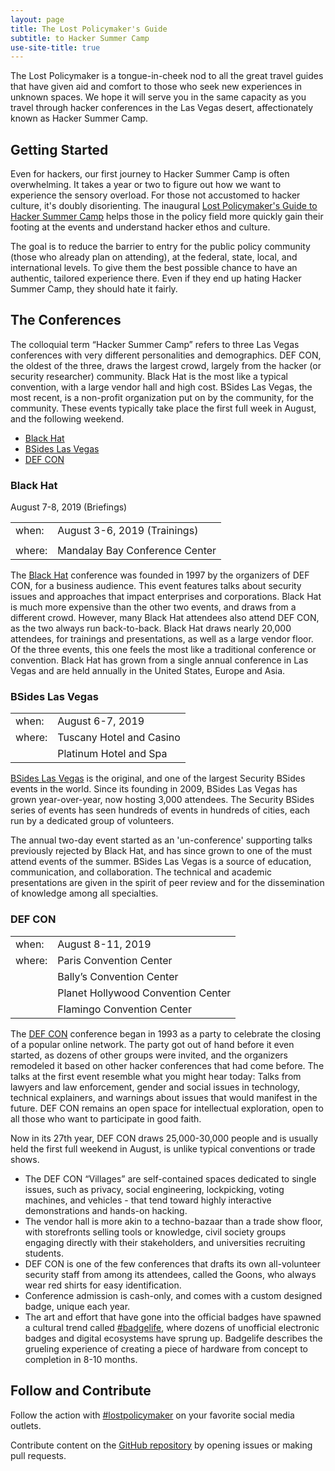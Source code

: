```yaml
---
layout: page
title: The Lost Policymaker's Guide
subtitle: to Hacker Summer Camp
use-site-title: true
---
```


The Lost Policymaker is a tongue-in-cheek nod to all the great travel guides that have given aid and comfort to those who seek new experiences in unknown spaces. We hope it will serve you in the same capacity as you travel through hacker conferences in the Las Vegas desert, affectionately known as Hacker Summer Camp.

## Getting Started

Even for hackers, our first journey to Hacker Summer Camp is often overwhelming. It takes a year or two to figure out how we want to experience the sensory overload. For those not accustomed to hacker culture, it's doubly disorienting. The inaugural [Lost Policymaker's Guide to Hacker Summer Camp](LostPolicymaker_HackerSummerCamp_2019.pdf) helps those in the policy field more quickly gain their footing at the events and understand hacker ethos and culture.

The goal is to reduce the barrier to entry for the public policy community (those who already plan on attending), at the federal, state, local, and international levels. To give them the best possible chance to have an authentic, tailored experience there. Even if they end up hating Hacker Summer Camp, they should hate it fairly.

## The Conferences

The colloquial term “Hacker Summer Camp” refers to three Las Vegas conferences with very different personalities and demographics. DEF CON, the oldest of the three, draws the largest crowd, largely from the hacker (or security researcher) community. Black Hat is the most like a typical convention, with a large vendor hall and high cost. BSides Las Vegas, the most recent, is a non-profit organization put on by the community, for the community. These events typically take place the first full week in August, and the following weekend.  

<ul id="profileTabs" class="nav nav-tabs">
    <li class="active"><a href="#blackhat" data-toggle="tab">Black Hat</a></li>
    <li><a href="#bsideslv" data-toggle="tab">BSides Las Vegas</a></li>
    <li><a href="#defcon" data-toggle="tab">DEF CON</a></li>
</ul>

<div class="tab-content">

<div role="tabpanel" class="tab-pane active" id="blackhat">
<h3>Black Hat</h3>
<table>
<tr><td>when:</td><td>August 3-6, 2019 (Trainings)</td></tr>
<tr><td></td><tr>August 7-8, 2019 (Briefings)</td></tr>
<tr><td>where:</td><td>Mandalay Bay Conference Center</td></tr>
</table>
<p>The <a href="https://blackhat.com/us-19">Black Hat</a> conference was founded in 1997 by the organizers of DEF CON, for a business audience. This event features talks about security issues and approaches that impact enterprises and corporations. Black Hat is much more expensive than the other two events, and draws from a different crowd. However, many Black Hat attendees also attend DEF CON, as the two always run back-to-back. Black Hat draws nearly 20,000 attendees, for trainings and presentations, as well as a large vendor floor. Of the three events, this one feels the most like a traditional conference or convention. Black Hat has grown from a single annual conference in Las Vegas and are held annually in the United States, Europe and Asia.</p>
</div>

<div role="tabpanel" class="tab-pane" id="bsideslv">
<h3>BSides Las Vegas</h3>
<table>
<tr><td>when:</td><td>August 6-7, 2019</td></tr>
<tr><td>where:</td><td>Tuscany Hotel and Casino</td></tr>
<tr><td></td><td>Platinum Hotel and Spa</td></tr>
</table>
<p><a href="https://bsideslv.org">BSides Las Vegas</a> is the original, and one of the largest Security BSides events in the world. Since its founding in 2009, BSides Las Vegas has grown year-over-year, now hosting 3,000 attendees. The Security BSides series of events has seen hundreds of events in hundreds of cities, each run by a dedicated group of volunteers.</p>
<p>The annual two-day event started as an 'un-conference' supporting talks previously rejected by Black Hat, and has since grown to one of the must attend events of the summer. BSides Las Vegas is a source of education, communication, and collaboration. The technical and academic presentations are given in the spirit of peer review and for the dissemination of knowledge among all specialties.</p>
</div>

<div role="tabpanel" class="tab-pane" id="defcon">
<h3>DEF CON</h3>
<table>
<tr><td>when:</td><td>August 8-11, 2019</td></tr>
<tr><td>where:</td><td>Paris Convention Center</td></tr>
<tr><td></td><td>Bally’s Convention Center</td></tr>
<tr><td></td><td>Planet Hollywood Convention Center</td></tr>
<tr><td></td><td>Flamingo Convention Center</td></tr>
</table>
<p>The <a href="https://defcon.org">DEF CON</a> conference began in 1993 as a party to celebrate the closing of a popular online network. The party got out of hand before it even started, as dozens of other groups were invited, and the organizers remodeled it based on other hacker conferences that had come before. The talks at the first event resemble what you might hear today: Talks from lawyers and law enforcement, gender and social issues in technology, technical explainers, and warnings about issues that would manifest in the future. DEF CON remains an open space for intellectual exploration, open to all those who want to participate in good faith.</p>
<p>Now in its 27th year, DEF CON draws 25,000-30,000 people and is usually held the first full weekend in August, is unlike typical conventions or trade shows.</p>
<ul>
<li>The DEF CON “Villages” are self-contained spaces dedicated to single issues, such as privacy, social engineering, lockpicking, voting machines, and vehicles - that tend toward highly interactive demonstrations and hands-on hacking.</li>
<li>The vendor hall is more akin to a techno-bazaar than a trade show floor, with storefronts selling tools or knowledge, civil society groups engaging directly with their stakeholders, and universities recruiting students.</li>
<li>DEF CON is one of the few conferences that drafts its own all-volunteer security staff from among its attendees, called the Goons, who always wear red shirts for easy identification.</li>
<li>Conference admission is cash-only, and comes with a custom designed badge, unique each year.</li>
<li>The art and effort that have gone into the official badges have spawned a cultural trend called <a href="https://twitter.com/hashtag/badgelife">#badgelife</a>, where dozens of unofficial electronic badges and digital ecosystems have sprung up. Badgelife describes the grueling experience of creating a piece of hardware from concept to completion in 8-10 months.</li>
</ul>
</div>

</div>

## Follow and Contribute

Follow the action with [#lostpolicymaker](https://twitter.com/search?q=%23lostpolicymaker) on your favorite social media outlets.

Contribute content on the [GitHub repository](https://github.com/lostpolicymaker/lostpolicymaker.github.io) by opening issues or making pull requests.

